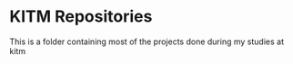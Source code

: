 # KITM Repositories
This is a folder containing most of the projects done during my studies at kitm
